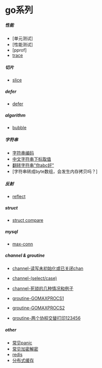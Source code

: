 # go系列

##### 性能
* [单元测试]
* [性能测试]
* [pprof]
* [trace](https://github.com/bw1032/gogogo/blob/main/interview/trace/trace.go)

##### 切片
* [slice](https://github.com/bw1032/gogogo/blob/main/interview/slice/main.go)

##### defer
* [defer](https://github.com/bw1032/gogo/gogogo/main/interview/defer/main.go)

##### algorithm
* [bubble](https://github.com/bw1032/gogo/gogogo/main/interview/algorithm/bubblesort/main.go)

##### 字符串
* [字符串编码](https://github.com/bw1032/gogo/gogogo/main/interview/string/code/main.go)
* [中文字符串下标取值](https://github.com/bw1032/gogogo/blob/main/interview/string/subscript/main.go)
* [翻转字符串"你abc好"](https://github.com/bw1032/gogogo/blob/main/interview/string/reverse/main.go)
* [字符串转成byte数组，会发生内存拷贝吗？]

##### 反射
* [reflect](https://github.com/bw1032/gogogo/blob/main/interview/main.go)

##### struct
* [struct compare](https://github.com/bw1032/gogogo/blob/main/interview/struct/main.go)

##### mysql
* [max-conn](https://github.com/bw1032/gogo/gogogo/main/interview/mysql/max-conn/main.go)

##### channel & groutine 

* [channel-读写未初始化或已关闭chan](https://github.com/bw1032/gogogo/blob/main/interview/chan/main.go)
* [channel-(select/case)](https://github.com/bw1032/gogogo/blob/main/interview/chan/select/main.go)
* [channel-死锁的几种情况和例子](https://github.com/bw1032/gogogo/blob/main/interview/deadlock/main.go)

* [groutine-GOMAXPROCS1](https://github.com/bw1032/gogogo/blob/main/interview/goroutine/gomaxprocs1/main.go)
* [groutine-GOMAXPROCS2](https://github.com/bw1032/gogogo/blob/main/interview/goroutine/gomaxprocs2/main.go)
* [groutine-两个协程交替打印123456](https://github.com/bw1032/gogogo/blob/main/interview/goroutine/ques1/main.go)

##### other
* [常见panic](https://www.jianshu.com/p/b9a2c59b2dd3)
* [常见加密解密](https://github.com/bw1032/gogogo/blob/main/interview/endecryption/reademe.md)
* [redis](https://zhangc233.github.io/2021/05/02/Redis/)
* [分布式缓存](https://zhangc233.github.io/2021/08/06/%E5%88%86%E5%B8%83%E5%BC%8F%E7%BC%93%E5%AD%98/)

